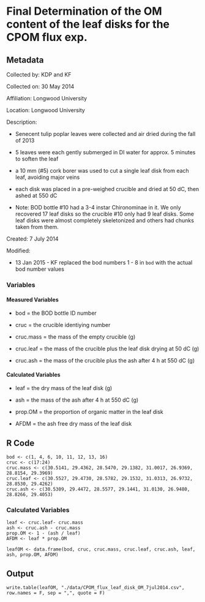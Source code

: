 # Final Determination of the OM content of the leaf disks for the CPOM flux exp.

## Metadata

Collected by: KDP and KF

Collected on: 30 May 2014

Affiliation: Longwood University

Location: Longwood University

Description: 

* Senecent tulip poplar leaves were collected and air dried during the fall of 2013

* 5 leaves were each gently submerged in DI water for approx. 5 minutes to soften the leaf

* a 10 mm (#5) cork borer was used to cut a single leaf disk from each leaf, avoiding major veins

* each disk was placed in a pre-weighed crucible and dried at 50 dC, then ashed at 550 dC

* Note: BOD bottle #10 had a 3-4 instar Chironominae in it. We only recovered 17 leaf disks so the crucible #10 only had 9 leaf disks. Some leaf disks were almost completely skeletonized and others had chunks taken from them.

Created: 7 July 2014

Modified:

* 13 Jan 2015 - KF replaced the bod numbers 1 - 8 in `bod` with the actual bod number values

### Variables

#### Measured Variables

* bod = the BOD bottle ID number

* cruc = the crucible identiying number

* cruc.mass = the mass of the empty crucible (g)

* cruc.leaf = the mass of the crucible plus the leaf disk drying at 50 dC (g)

* cruc.ash = the mass of the crucible plus the ash after 4 h at 550 dC (g)

#### Calculated Variables

* leaf = the dry mass of the leaf disk (g)

* ash = the mass of the ash after 4 h at 550 dC (g)

* prop.OM = the proportion of organic matter in the leaf disk

* AFDM = the ash free dry mass of the leaf disk


## R Code

    bod <- c(1, 4, 6, 10, 11, 12, 13, 16)
    cruc <- c(17:24)
    cruc.mass <- c(30.5141, 29.4362, 28.5470, 29.1382, 31.0017, 26.9369, 28.8154, 29.3969)
    cruc.leaf <- c(30.5527, 29.4730, 28.5782, 29.1532, 31.0313, 26.9732, 28.8530, 29.4262)
    cruc.ash <- c(30.5309, 29.4472, 28.5577, 29.1441, 31.0130, 26.9480, 28.8266, 29.4053)

### Calculated Variables

    leaf <- cruc.leaf- cruc.mass
    ash <- cruc.ash - cruc.mass
    prop.OM <- 1 - (ash / leaf)
    AFDM <- leaf * prop.OM

    leafOM <- data.frame(bod, cruc, cruc.mass, cruc.leaf, cruc.ash, leaf, ash, prop.OM, AFDM)

## Output

    write.table(leafOM, "./data/CPOM_flux_leaf_disk_OM_7jul2014.csv", row.names = F, sep = ",", quote = F) 
